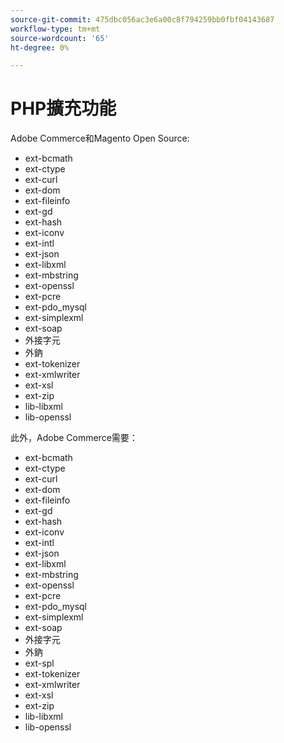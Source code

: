 ```yaml
---
source-git-commit: 475dbc056ac3e6a00c8f794259bb0fbf04143687
workflow-type: tm+mt
source-wordcount: '65'
ht-degree: 0%

---
```

# PHP擴充功能

Adobe Commerce和Magento Open Source:

- ext-bcmath
- ext-ctype
- ext-curl
- ext-dom
- ext-fileinfo
- ext-gd
- ext-hash
- ext-iconv
- ext-intl
- ext-json
- ext-libxml
- ext-mbstring
- ext-openssl
- ext-pcre
- ext-pdo_mysql
- ext-simplexml
- ext-soap
- 外接字元
- 外鈉
- ext-tokenizer
- ext-xmlwriter
- ext-xsl
- ext-zip
- lib-libxml
- lib-openssl

此外，Adobe Commerce需要：

- ext-bcmath
- ext-ctype
- ext-curl
- ext-dom
- ext-fileinfo
- ext-gd
- ext-hash
- ext-iconv
- ext-intl
- ext-json
- ext-libxml
- ext-mbstring
- ext-openssl
- ext-pcre
- ext-pdo_mysql
- ext-simplexml
- ext-soap
- 外接字元
- 外鈉
- ext-spl
- ext-tokenizer
- ext-xmlwriter
- ext-xsl
- ext-zip
- lib-libxml
- lib-openssl
